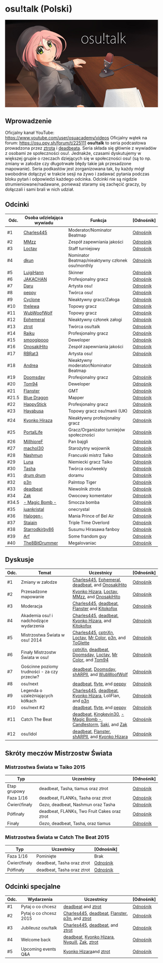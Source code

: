 osu!talk (Polski)
=================

![osu!talk logo](osu!talk.jpg "osu!talk logo")

Wprowadzenie
---------------

Oficjalny kanał YouTube: <https://www.youtube.com/user/osuacademy/videos>
Oficjalny wątek na forum: <https://osu.ppy.sh/forum/t/225111>
**osu!talk** to seria podcastowa prowadzona przez [ztrota](https://osu.ppy.sh/u/ztrot) i [deadbeata](https://osu.ppy.sh/u/deadbeat). Seria składa się głównie z wywiadów z osobami ze społeczności osu!. Jednakże, czasami dyskutujemy w większej grupie o rzeczach dziejących się w społeczności osu! (są to np. zmiany w załodze czy długotrwałe błędy takie jak przesadzone mapowanie). Seria podkastów jest zorganizowana tak, by każdy mógł swobodnie dołączyć w trakcie sesji na żywo i zadawać pytania podczas bloku pytań i odpowiedzi każdego odcinka. Odcinki nie są nigdzie strumieniowane/nadawane, ponieważ staramy się zachęcić graczy, by dołączali i sami brali w nich udział.

Odcinki
----------

| Odc.  | Osoba udzielająca wywiadu                                | Funkcja                                          | [Odnośnik]                                                        |
|-------|----------------------------------------------------------|--------------------------------------------------|-------------------------------------------------------------------|
| #1    | [Charles445](https://osu.ppy.sh/u/85000)                       | Moderator/Nominator Beatmap                      | [Odnośnik](https://www.youtube.com/watch?v=e8lhBtcPbjw)                 |
| #2    | [MMzz](https://osu.ppy.sh/u/128993)                            | Zespół zapewniania jakości                       | [Odnośnik](https://www.youtube.com/watch?v=fBBQ4bwNZcY)                 |
| #3    | [Loctav](https://osu.ppy.sh/u/71366)                           | Staff turniejowy                                 | [Odnośnik](https://www.youtube.com/watch?v=gxZtxmUvDoQ)                 |
| #4    | [dkun](https://osu.ppy.sh/u/154400)                            | Nominator Beatmap/nieaktywny członek osu!monthly | [Odnośnik](https://www.youtube.com/watch?v=_nFI71fG7-c)                 |
| #5    | [LuigiHann](https://osu.ppy.sh/u/1079)                         | Skinner                                          | [Odnośnik](https://www.youtube.com/watch?v=OVjq9ko83t0)                 |
| #6    | [JAKACHAN](https://osu.ppy.sh/u/718696)                        | Profesjonalny gracz                              | [Odnośnik](https://www.youtube.com/watch?v=WXFMggx94e0)                 |
| #7    | [Daru](https://osu.ppy.sh/u/32480)                             | Artysta osu!                                     | [Odnośnik](https://www.youtube.com/watch?v=eBFaLRXmfYc)                 |
| #8    | [peppy](https://osu.ppy.sh/u/2)                                | Twórca osu!                                      | [Odnośnik](https://www.youtube.com/watch?v=x7vdW5uZutU)                 |
| #9    | [Cyclone](https://osu.ppy.sh/u/18589)                          | Nieaktywny gracz/Załoga                          | [Odnośnik](https://www.youtube.com/watch?v=jPUSY0FMw2E)                 |
| #10   | [thelewa](https://osu.ppy.sh/u/475021)                         | Topowy gracz                                     | [Odnośnik](https://www.youtube.com/watch?v=N7P-J-5LJzk)                 |
| #11   | [WubWoofWolf](https://osu.ppy.sh/u/39828)                      | Topowy gracz                                     | [Odnośnik](https://www.youtube.com/watch?v=XYzKlfvQt-w)                 |
| #12   | [Ephemeral](https://osu.ppy.sh/u/102335)                       | Nieaktywny członek załogi                        | [Odnośnik](https://www.youtube.com/watch?v=eXWmjo0-oyM)                 |
| #13   | [ztrot](https://osu.ppy.sh/u/6347)                             | Twórca osu!talk                                  | [Odnośnik](https://www.youtube.com/watch?v=8COmLt0IBRs)                 |
| #14   | [Raiku](https://osu.ppy.sh/u/1525538)                          | Profesjonalny gracz                              | [Odnośnik](https://www.youtube.com/watch?v=5P9FaFrS0CM)                 |
| #15   | [smoogipooo](https://osu.ppy.sh/u/1040328)                     | Deweloper                                        | [Odnośnik](https://www.youtube.com/watch?v=vG1yx1xVQsk)                 |
| #16   | [OnosakiHito](https://osu.ppy.sh/u/290128)                     | Zespół zapewniania jakości                       | [Odnośnik](https://www.youtube.com/watch?v=ZYby7r3YNPg)                 |
| #17   | [RBRat3](https://osu.ppy.sh/u/307202)                          | Artysta osu!                                     | [Odnośnik](https://www.youtube.com/watch?v=kSotXmkCN4I)                 |
| #18   | [Andrea](https://osu.ppy.sh/u/33599)                           | Nieaktywny moderator/Nominator Beatmap           | [Odnośnik](https://www.youtube.com/watch?v=dKEOVBiljdc)                 |
| #19   | [Doomsday](https://osu.ppy.sh/u/18983)                         | Profesjonalny gracz                              | [Odnośnik](https://www.youtube.com/watch?v=0C74QeEcn_4)                 |
| #20   | [Tom94](https://osu.ppy.sh/u/1857058)                          | Deweloper                                        | [Odnośnik](https://www.youtube.com/watch?v=ONnUrG4jrto)                 |
| #21   | [Flanster](https://osu.ppy.sh/u/447818)                        | GMT                                              | [Odnośnik](https://www.youtube.com/watch?v=nvGP5x9ZseM)                 |
| #21.5 | [Blue Dragon](https://osu.ppy.sh/u/19048)                      | Mapper                                           | [Odnośnik](https://puu.sh/cmOO3/a737a268da.mp3)                         |
| #22   | [HappyStick](https://osu.ppy.sh/u/256802)                      | Profesjonalny gracz                              | [Odnośnik](https://www.youtube.com/watch?v=zhAHOreuYp4)                 |
| #23   | [Hayabusa](https://osu.ppy.sh/u/3104108)                       | Topowy gracz osu!manii (UK)                      | [Odnośnik](https://www.youtube.com/watch?v=1C102Zzuyzg)                 |
| #24   | [Kyonko Hiraza](https://osu.ppy.sh/u/444868)                   | Nieaktywny profesjonalny gracz                   | [Odnośnik](https://www.youtube.com/watch?v=6RhBqhhn9F0)                 |
| #25   | [PortalLife](https://osu.ppy.sh/u/929134)                      | Gracz/Organizator turniejów społeczności         | [Odnośnik](https://www.youtube.com/watch?v=odGwuBwqcmc)                 |
| #26   | [MillhioreF](https://osu.ppy.sh/u/941094)                      | Pan bajgli                                       | [Odnośnik](https://www.youtube.com/watch?v=dO3kv8nutSI)                 |
| #27   | [machol30](https://osu.ppy.sh/u/5772)                          | Starożytny wojownik                              | [Odnośnik](https://www.youtube.com/watch?v=PR-ItQJLQTE)                 |
| #28   | [Nashmun](https://osu.ppy.sh/u/49031)                          | Francuski mistrz Taiko                           | [Odnośnik](https://www.youtube.com/watch?v=C8I81f2Gw1s)                 |
| #29   | [Luna](https://osu.ppy.sh/u/588007)                            | Niemiecki gracz Taiko                            | [Odnośnik](https://www.youtube.com/watch?v=5akyzJuLLFI)                 |
| #30   | [Tasha](https://osu.ppy.sh/u/1031958)                          | Twórca osu!weekly                                | [Odnośnik](https://www.youtube.com/watch?v=9-TDEjfL1YQ)                 |
| #31   | [drum drum](https://osu.ppy.sh/u/4435526)                      | doramu                                           | [Odnośnik](https://www.youtube.com/watch?v=Pna9rIzlZKk)                 |
| #32   | [p3n](https://osu.ppy.sh/u/123703)                             | Palmtop Tiger                                    | [Odnośnik](https://www.youtube.com/watch?v=stWmOmJgmLE)                 |
| #33   | [deadbeat](https://osu.ppy.sh/u/128370)                        | Niewolnik ztrota                                 | [Odnośnik](https://www.youtube.com/watch?v=LwsWUi94GmM)                 |
| #34   | [Zak](https://osu.ppy.sh/u/1375955)                            | Owocowy komentator                               | [Odnośnik](https://www.youtube.com/watch?v=VQ7MIshcA-E)                 |
| #34.5 | [- Magic Bomb -](https://osu.ppy.sh/u/3071175)                 | Smocza bomba                                     | [Odnośnik](https://www.dropbox.com/s/zvc6jlb6zitepag/Dragon%20Bomb.mp3) |
| #35   | [juankristal](https://osu.ppy.sh/u/443656)                     | onecrystal                                       | [Odnośnik](https://www.youtube.com/watch?v=YiVCO2U4DLo)                 |
| #36   | [Halogen-](https://osu.ppy.sh/u/169992)                        | Mania Prince of Bel Air                          | [Odnośnik](https://www.youtube.com/watch?v=5E02YK5mNRk)                 |
| #37   | [Staiain](https://osu.ppy.sh/u/86188)                          | Triple Time Overlord                             | [Odnośnik](https://www.youtube.com/watch?v=_SJA69rqB6w)                 |
| #38   | [Starrodkirby86](https://osu.ppy.sh/u/410)                     | Susumu Hirasawa fanboy                           | [Odnośnik](https://www.youtube.com/watch?v=54VUzflrXws)                 |
| #39   | [Arf](https://osu.ppy.sh/u/3716999)                            | Some frandom guy                                 | [Odnośnik](https://www.youtube.com/watch?v=K9_4nzs5idM)                 |
| #40   | [The8BitDrummer](https://www.twitch.tv/the8bitdrummer/profile) | Megalovaniac                                     | [Odnośnik](https://www.youtube.com/watch?v=tuOv9E9QkJA)                 |


Dyskusje
---------

| Odc. | Temat                                        | Uczestnicy                                                                                                                                                                                                                  | [Odnośnik]                                        |
|------|----------------------------------------------|-----------------------------------------------------------------------------------------------------------------------------------------------------------------------------------------------------------------------------|---------------------------------------------------|
| #1   | Zmiany w załodze                             | [Charles445](https://osu.ppy.sh/u/85000), [Ephemeral](https://osu.ppy.sh/u/102335), [deadbeat](https://osu.ppy.sh/u/128370), and [OnosakiHito](https://osu.ppy.sh/u/290128)                                                                         | [Odnośnik](https://www.youtube.com/watch?v=c10Jiq1xZus) |
| #2   | Przesadzone mapowanie                        | [Kyonko Hizara](https://osu.ppy.sh/u/444868), [Loctav](https://osu.ppy.sh/u/71366), [MMzz](https://osu.ppy.sh/u/128993), and [OnosakiHito](https://osu.ppy.sh/u/290128)                                                                             | [Odnośnik](https://www.youtube.com/watch?v=RepSYE3hN3A) |
| #3   | Moderacja                                    | [Charles445](https://osu.ppy.sh/u/85000), [deadbeat](https://osu.ppy.sh/u/128370), [Flanster](https://osu.ppy.sh/u/447818) and [Kitokofox](https://osu.ppy.sh/u/1815420)                                                                            | [Odnośnik](https://www.youtube.com/watch?v=C1hvpnW5A7k) |
| #4   | Akademia osu! i nadchodzące wydarzenia       | [Charles445](https://osu.ppy.sh/u/85000), [deadbeat](https://osu.ppy.sh/u/128370), [Kyonko Hizara](https://osu.ppy.sh/u/444868), and [Kitokofox](https://osu.ppy.sh/u/1815420)                                                                      | [Odnośnik](https://www.youtube.com/watch?v=-N44vLwJ9oM) |
| #5   | Mistrzostwa Świata w osu! 2014               | [Charles445](https://osu.ppy.sh/u/85000), [cptnXn](https://osu.ppy.sh/u/495272), [Loctav](https://osu.ppy.sh/u/71366), [Mr Color](https://osu.ppy.sh/u/116078), [p3n](https://osu.ppy.sh/u/123703), and [ToGlette](https://osu.ppy.sh/u/1076236)                | [Odnośnik](https://www.youtube.com/watch?v=Tl0E8vqubjw) |
| #6   | Finały Mistrzostw Świata w osu!              | [cptnXn](https://osu.ppy.sh/u/495272), [deadbeat](https://osu.ppy.sh/u/128370), [Doomsday](https://osu.ppy.sh/u/18983), [Loctav](https://osu.ppy.sh/u/71366), [Mr Color](https://osu.ppy.sh/u/116078), and [Tom94](https://osu.ppy.sh/u/1857058)                | [Odnośnik](https://www.youtube.com/watch?v=bl63NpUz_T8) |
| #7   | Gościnne poziomy trudności - za czy przeciw? | [deadbeat](https://osu.ppy.sh/u/128370), [Doomsday](https://osu.ppy.sh/u/18983), [shARPII](https://osu.ppy.sh/u/776257), and [WubWoofWolf](https://osu.ppy.sh/u/39828)                                                                              | [Odnośnik](https://www.youtube.com/watch?v=OMsHFRS662k) |
| #8   | osu!next                                     | [deadbeat](https://osu.ppy.sh/u/128370), [flyte](https://osu.ppy.sh/u/3103765), and [peppy](https://osu.ppy.sh/u/2)                                                                                                                           | [Odnośnik](https://www.youtube.com/watch?v=jBUNIDa427Q) |
| #9   | Legenda o uzależniających kółkach            | [Charles445](https://osu.ppy.sh/u/85000), [deadbeat](https://osu.ppy.sh/u/128370), [Kyonko Hizara](https://osu.ppy.sh/u/444868), LoliFlan, and [p3n](https://osu.ppy.sh/u/123703)                                                                   | [Odnośnik](https://www.youtube.com/watch?v=tIEuc4DK_nM) |
| #10  | osu!next #2                                  | [deadbeat](https://osu.ppy.sh/u/128370), [flyte](https://osu.ppy.sh/u/3103765), and [peppy](https://osu.ppy.sh/u/2)                                                                                                                           | [Odnośnik](https://www.youtube.com/watch?v=tICLLkOlpno) |
| #11  | Catch The Beat                               | [deadbeat](https://osu.ppy.sh/u/128370), [Kingkevin30](https://osu.ppy.sh/u/564334), [- Magic Bomb -](https://osu.ppy.sh/u/3071175), [Candlestorm](https://osu.ppy.sh/u/6115166), [Saki](https://osu.ppy.sh/u/3026611), and [Zak](https://osu.ppy.sh/u/1375955) | [Odnośnik](https://www.youtube.com/watch?v=1SvUNLkcoQg) |
| #12  | osu!idol                                     | [deadbeat](https://osu.ppy.sh/u/128370), [Flanster](https://osu.ppy.sh/u/447818), [shARPII](https://osu.ppy.sh/u/776257), and [Kyonko Hizara](https://osu.ppy.sh/u/444868)                                                                          | [Odnośnik](https://www.youtube.com/watch?v=gwtlGM1GpWM) |



Skróty meczów Mistrzostw Świata
-------------------------------

### Mistrzostwa Świata w Taiko 2015

| Typ          | Uczestnicy                                   | [Odnośnik]                                             |
|--------------|----------------------------------------------|--------------------------------------------------------|
| Etap grupowy | deadbeat, Tasha, tiamus oraz ztrot           | [Odnośnik](https://www.youtube.com/watch?v=-T9xDo7Y8Fo) |
| Faza 1/16    | deadbeat, FLANKs, Tasha oraz ztrot           | [Odnośnik](https://www.youtube.com/watch?v=Y8IHcukw9Dw) |
| Ćwierćfinały | _Gezo_, deadbeat, Nashmun oraz Tasha         | [Odnośnik](https://www.youtube.com/watch?v=W76U6woLvHA) |
| Półfinały    | deadbeat, FLANKs, Two Fruit Cakes oraz ztrot | [Odnośnik](https://www.youtube.com/watch?v=ALMrQ0GUmhY) |
| Finały       | _Gezo_, deadbeat, Tasha, oraz tiamus         | [Odnośnik](https://www.youtube.com/watch?v=iTOig6vSS28) |


### Mistrzostwa Świata w Catch The Beat 2015

| Typ          | Uczestnicy                 | [Odnośnik]                                             |
|--------------|----------------------------|--------------------------------------------------------|
| Faza 1/16    | Pominięte                  | Brak                                                   |
| Ćwierćfinały | deadbeat, Tasha oraz ztrot | [Odnośnik](https://www.youtube.com/watch?v=lagFdqHqVHA) |
| Półfinały    | deadbeat, Tasha oraz ztrot | [Odnośnik](https://www.youtube.com/watch?v=n6X5fZEEpRA) |


Odcinki specjalne
------------------

| Odc. | Wydarzenia              | Uczestnicy                                                                                                                                                               | [Odnośnik]                                        |
|------|-------------------------|--------------------------------------------------------------------------------------------------------------------------------------------------------------------------|---------------------------------------------------|
| #1   | Pytaj o co chcesz       | [deadbeat](https://osu.ppy.sh/u/128370) and [ztrot](https://osu.ppy.sh/u/6347)                                                                                                       | [Odnośnik](https://www.youtube.com/watch?v=A0xqa-vBPgY) |
| #2   | Pytaj o co chcesz 2015  | [Charles445](https://osu.ppy.sh/u/85000), [deadbeat](https://osu.ppy.sh/u/128370), [Flanster](https://osu.ppy.sh/u/447818), [p3n](https://osu.ppy.sh/u/123703), and [ztrot](https://osu.ppy.sh/u/6347) | [Odnośnik](https://www.youtube.com/watch?v=a9An8cD18Co) |
| #3   | Jubileusz osu!talk      | [Charles445](https://osu.ppy.sh/u/85000), [deadbeat](https://osu.ppy.sh/u/128370), and [ztrot](https://osu.ppy.sh/u/6347)                                                                  | [Odnośnik](https://www.youtube.com/watch?v=AHU7RgGCB50) |
| #4   | Welcome back            | [deadbeat](https://osu.ppy.sh/u/128370), [Kyonko Hizara](https://osu.ppy.sh/u/444868), [Nyquill](https://osu.ppy.sh/u/682935), [Zak](https://osu.ppy.sh/u/1375955), [ztrot](https://osu.ppy.sh/u/6347) | [Odnośnik](https://www.youtube.com/watch?v=mxXNNH5bnU4) |
| #5   | Upcoming events Q&amp;A | [Kyonko Hizara](https://osu.ppy.sh/u/444868)and [ztrot](https://osu.ppy.sh/u/6347)                                                                                                   | [Odnośnik](https://www.youtube.com/watch?v=-f9hGuNC4Jg) |
